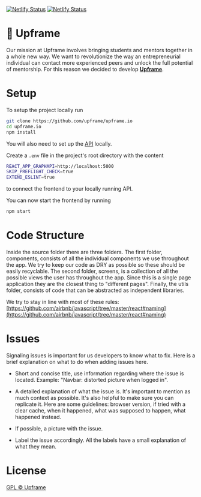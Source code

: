 [![Netlify Status](https://api.netlify.com/api/v1/badges/9f69fea7-0285-4a11-b1b3-38cec48cdaf7/deploy-status)](https://app.netlify.com/sites/serene-babbage-0e99d9/deploys) [![Netlify Status](https://api.netlify.com/api/v1/badges/1ee2f91d-9e4b-4658-ae28-40b9c6ccb8d8/deploy-status)](https://app.netlify.com/sites/betaupframe/deploys)

# 🦄 Upframe

Our mission at Upframe involves bringing students and mentors together in a whole new way. We want to revolutionize the way an entrepreneurial individual can contact more experienced peers and unlock the full potential of mentorship. For this reason we decided to develop [**Upframe**](https://upframe.io).

# Setup

To setup the project locally run

```sh
git clone https://github.com/upframe/upframe.io
cd upframe.io
npm install
```

You will also need to set up the [API](https://github.com/upframe/graphapi) locally.

Create a `.env` file in the project's root directory with the content

```sh
REACT_APP_GRAPHAPI=http://localhost:5000
SKIP_PREFLIGHT_CHECK=true
EXTEND_ESLINT=true
```

to connect the frontend to your locally running API.

You can now start the frontend by running

```sh
npm start
```

# Code Structure

Inside the source folder there are three folders. The first folder, components, consists of all the individual components we use throughout the app. We try to keep our code as DRY as possible so these should be easily recyclable. The second folder, screens, is a collection of all the possible views the user has throughout the app. Since this is a single page application they are the closest thing to "different pages". Finally, the utils folder, consists of code that can be abstracted as independent libraries.

We try to stay in line with most of these rules: [https://github.com/airbnb/javascript/tree/master/react#naming](https://github.com/airbnb/javascript/tree/master/react#naming)

# Issues

Signaling issues is important for us developers to know what to fix. Here is a brief explanation on what to do when adding issues here.

- Short and concise title, use information regarding where the issue is located. Example: "Navbar: distorted picture when logged in".

- A detailed explanation of what the issue is. It's important to mention as much context as possible. It's also helpful to make sure you can replicate it. Here are some guidelines: browser version, if tried with a clear cache, when it happened, what was supposed to happen, what happened instead.

- If possible, a picture with the issue.

- Label the issue accordingly. All the labels have a small explanation of what they mean.

# License

[GPL © Upframe](../master/LICENSE)
